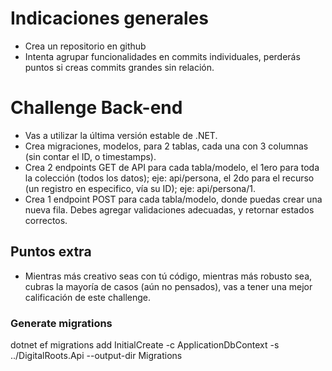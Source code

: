 # Indicaciones generales

- Crea un repositorio en github
- Intenta agrupar funcionalidades en commits individuales, perderás puntos si creas commits grandes sin relación.

# Challenge Back-end

- Vas a utilizar la última versión estable de .NET.
- Crea migraciones, modelos, para 2 tablas, cada una con 3 columnas (sin contar el ID, o timestamps).
- Crea 2 endpoints GET de API para cada tabla/modelo, el 1ero para toda la colección (todos los datos); eje: api/persona, el 2do para el recurso (un registro en
  especifico, vía su ID); eje: api/persona/1.
- Crea 1 endpoint POST para cada tabla/modelo, donde puedas crear una nueva fila. Debes agregar validaciones adecuadas, y retornar estados correctos.

## Puntos extra

- Mientras más creativo seas con tú código, mientras más robusto sea, cubras la mayoría de casos (aún no pensados), vas a tener una mejor calificación de este
  challenge.

### Generate migrations

dotnet ef migrations add InitialCreate -c ApplicationDbContext -s ../DigitalRoots.Api --output-dir Migrations